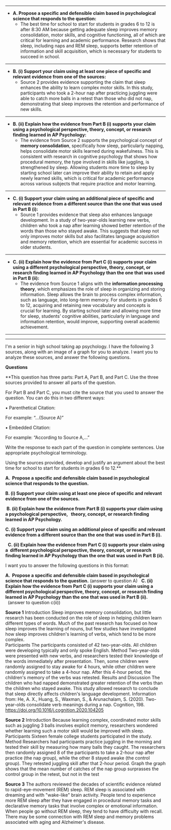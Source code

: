



---

- **A. Propose a specific and defensible claim based in psychological science that responds to the question:**  
  - The best time for school to start for students in grades 6 to 12 is after 8:30 AM because getting adequate sleep improves memory consolidation, motor skills, and cognitive functioning, all of which are critical for learning and academic performance. Research shows that sleep, including naps and REM sleep, supports better retention of information and skill acquisition, which is necessary for students to succeed in school.

---

- **B. (i) Support your claim using at least one piece of specific and relevant evidence from one of the sources:**  
  - Source 2 provides evidence supporting the claim that sleep enhances the ability to learn complex motor skills. In this study, participants who took a 2-hour nap after practicing juggling were able to catch more balls in a retest than those who did not nap, demonstrating that sleep improves the retention and performance of new skills.

---

- **B. (ii) Explain how the evidence from Part B (i) supports your claim using a psychological perspective, theory, concept, or research finding learned in AP Psychology:**  
  - The evidence from Source 2 supports the psychological concept of **memory consolidation**, specifically how sleep, particularly napping, helps consolidate motor skills learned during wakefulness. This is consistent with research in cognitive psychology that shows how procedural memory, the type involved in skills like juggling, is strengthened by sleep. Allowing students more time to sleep by starting school later can improve their ability to retain and apply newly learned skills, which is critical for academic performance across various subjects that require practice and motor learning.

---

- **C. (i) Support your claim using an additional piece of specific and relevant evidence from a different source than the one that was used in Part B (i):**  
  - Source 1 provides evidence that sleep also enhances language development. In a study of two-year-olds learning new verbs, children who took a nap after learning showed better retention of the words than those who stayed awake. This suggests that sleep not only improves motor skills but also facilitates language acquisition and memory retention, which are essential for academic success in older students.

---

- **C. (ii) Explain how the evidence from Part C (i) supports your claim using a different psychological perspective, theory, concept, or research finding learned in AP Psychology than the one that was used in Part B (ii):**  
  - The evidence from Source 1 aligns with the **information processing theory**, which emphasizes the role of sleep in organizing and storing information. Sleep allows the brain to process complex information, such as language, into long-term memory. For students in grades 6 to 12, acquiring and retaining new vocabulary and concepts is crucial for learning. By starting school later and allowing more time for sleep, students’ cognitive abilities, particularly in language and information retention, would improve, supporting overall academic achievement.

---







































---
I'm a senior in high school taking ap psychology. I have the following 3 sources, along with an image of a graph for you to analyze. I want you to analyze these sources, and answer the following questions.

**Questions**

**This question has three parts: Part A, Part B, and Part C. Use the three sources provided to answer all parts of the question. 

For Part B and Part C, you must cite the source that you used to answer the question. You can do this in two different ways:  

▪ Parenthetical Citation:  

For example: “...(Source A)” 

▪ Embedded Citation: 

For example: “According to Source A,...” 
  
Write the response to each part of the question in complete sentences. Use appropriate psychological terminology. 

Using the sources provided, develop and justify an argument about the best time for school to start for students in grades 6 to 12.**

**A.  Propose a specific and defensible claim based in psychological science that responds to the question.**

**B. (i) Support your claim using at least one piece of specific and relevant evidence from one of the sources.**

 **B. (ii) Explain how the evidence from Part B (i) supports your claim using a psychological perspective,   theory, concept, or research finding learned in AP Psychology.**

**C. (i) Support your claim using an additional piece of specific and relevant evidence from a different source than the one that was used in Part B (i).**

  **C. (ii) Explain how the evidence from Part C (i) supports your claim using a  different psychological perspective, theory, concept, or research finding learned in AP Psychology than the one that was used in Part B (ii).**

I want you to answer the following questions in this format:

**A.  Propose a specific and defensible claim based in psychological science that responds to the question.**
	(answer to question A)
  **C. (ii) Explain how the evidence from Part C (i) supports your claim using a  different psychological perspective, theory, concept, or research finding learned in AP Psychology than the one that was used in Part B (ii).**
	  (answer to question c(ii))




**Source 1**
	Introduction
		 Sleep improves memory consolidation, but little research has been conducted on the role of sleep in helping children learn different types of words. Much of the past research has focused on how sleep improves the learning of nouns, but few studies have investigated how sleep improves children's learning of verbs, which tend to be more complex.  
	Participants 
		The participants consisted of 42 two-year-olds. All children were developing typically and only spoke English.
	Method
		Two-year-olds were presented with new verbs, and researchers tested their knowledge of the words immediately after presentation. Then, some children were randomly assigned to stay awake for 4 hours, while other children were randomly assigned to take a 4-hour nap. After this 4-hour period, the children's memory of the verbs was retested.
	Results and Discussion
		The children who had napped demonstrated greater retention of the verbs than the children who stayed awake. This study allowed research to conclude that sleep directly affects children's language development.
	Information from: 
		He, A. X., Huang, S., Waxman, S., & Arunachalam, S. (2020). Two-year-olds consolidate verb meanings during a nap. Cognition, 198. https://doi.org/10.1016/j.cognition.2020.104205

**Source 2**
	Introduction 
		Because learning complex, coordinated motor skills such as juggling 3 balls involves explicit memory, researchers wondered whether learning such a motor skill would be improved with sleep.
	Participants 
		Sixteen female college students participated in the study. 
	Method 
		Researchers had participants practice juggling in the morning and tested their skill by measuring how many balls they caught. The researchers then randomly assigned 8 of the participants to take a 2-hour nap after practice (the nap group), while the other 8 stayed awake (the control group). They retested juggling skill after that 2-hour period.
	Graph
		the graph shows that the mean number of catches of the nap group surprasses the control group in the retest, but not in the test

**Source 3**
	The authors reviewed the decades of scientific evidence related to rapid-eye-movement (REM) sleep. REM sleep is associated with dreaming and with "wake-like" brain activity. People tend to experience more REM sleep after they have engaged in procedural memory tasks and declarative memory tasks that involve complex or emotional information. When people go without REM sleep, they tend to have difficulty with recall. There may be some connection with REM sleep and memory problems associated with aging and Alzheimer's disease.


